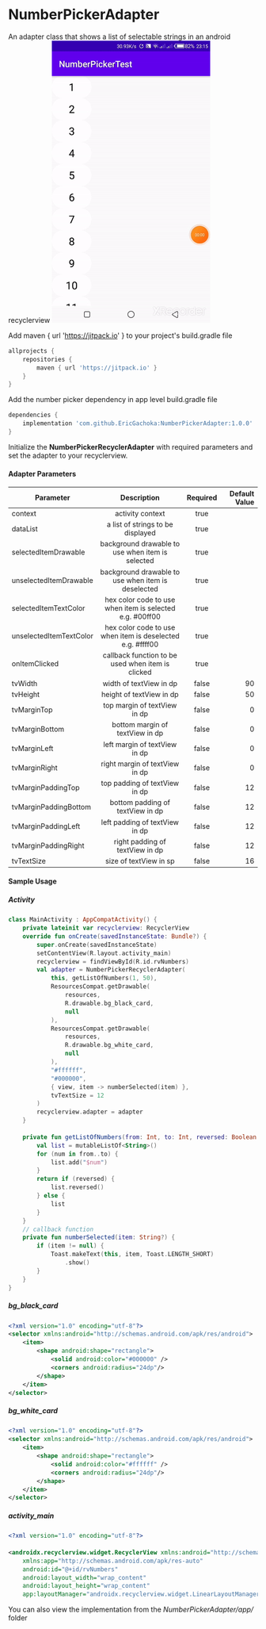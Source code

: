 # NumberPickerAdapter
An adapter class that shows a list of selectable strings in an android recyclerview
![alt text][testGif]

[testGif]: https://github.com/EricGachoka/NumberPickerAdapter/blob/main/number_picker_test.gif "Number Picker Testing"

Add maven { url 'https://jitpack.io' } to your project's build.gradle file
```groovy
allprojects {
    repositories {
        maven { url 'https://jitpack.io' }
    }
}
```

Add the number picker dependency in app level build.gradle file
```groovy
dependencies {
    implementation 'com.github.EricGachoka:NumberPickerAdapter:1.0.0'
}
```

Initialize the **NumberPickerRecyclerAdapter** with required parameters and set the adapter to your recyclerview.

#### Adapter Parameters
| Parameter | Description | Required | Default Value |
| --------- |:-----------:|:---------:|-----------:|
| context   | activity context | true | |
| dataList | a list of strings to be displayed | true | |
| selectedItemDrawable | background drawable to use when item is selected | true | |
| unselectedItemDrawable | background drawable to use when item is deselected | true | |
| selectedItemTextColor | hex color code to use when item is selected e.g. #00ff00 | true | |
| unselectedItemTextColor | hex color code to use when item is deselected e.g. #ffff00 | true | |
| onItemClicked | callback function to be used when item is clicked | true | |
| tvWidth | width of textView in dp | false | 90 |
| tvHeight | height of textView in dp | false | 50 |
| tvMarginTop | top margin of textView in dp | false | 0 |
| tvMarginBottom | bottom margin of textView in dp | false | 0 |
| tvMarginLeft | left margin of textView in dp | false | 0 |
| tvMarginRight | right margin of textView in dp | false | 0 |
| tvMarginPaddingTop | top padding of textView in dp | false | 12 |
| tvMarginPaddingBottom | bottom padding of textView in dp | false | 12 |
| tvMarginPaddingLeft | left padding of textView in dp | false | 12 |
| tvMarginPaddingRight | right padding of textView in dp | false | 12 |
| tvTextSize | size of textView in sp | false | 16 |

#### Sample Usage
##### Activity
```kotlin
class MainActivity : AppCompatActivity() {
    private lateinit var recyclerview: RecyclerView
    override fun onCreate(savedInstanceState: Bundle?) {
        super.onCreate(savedInstanceState)
        setContentView(R.layout.activity_main)
        recyclerview = findViewById(R.id.rvNumbers)
        val adapter = NumberPickerRecyclerAdapter(
            this, getListOfNumbers(1, 50),
            ResourcesCompat.getDrawable(
                resources,
                R.drawable.bg_black_card,
                null
            ),
            ResourcesCompat.getDrawable(
                resources,
                R.drawable.bg_white_card,
                null
            ),
            "#ffffff",
            "#000000",
            { view, item -> numberSelected(item) },
            tvTextSize = 12
        )
        recyclerview.adapter = adapter
    }

    private fun getListOfNumbers(from: Int, to: Int, reversed: Boolean = false): List<String> {
        val list = mutableListOf<String>()
        for (num in from..to) {
            list.add("$num")
        }
        return if (reversed) {
            list.reversed()
        } else {
            list
        }
    }
    // callback function
    private fun numberSelected(item: String?) {
        if (item != null) {
            Toast.makeText(this, item, Toast.LENGTH_SHORT)
                .show()
        }
    }
}
```
##### bg_black_card
```xml
<?xml version="1.0" encoding="utf-8"?>
<selector xmlns:android="http://schemas.android.com/apk/res/android">
    <item>
        <shape android:shape="rectangle">
            <solid android:color="#000000" />
            <corners android:radius="24dp"/>
        </shape>
    </item>
</selector>
```
##### bg_white_card
```xml
<?xml version="1.0" encoding="utf-8"?>
<selector xmlns:android="http://schemas.android.com/apk/res/android">
    <item>
        <shape android:shape="rectangle">
            <solid android:color="#ffffff" />
            <corners android:radius="24dp"/>
        </shape>
    </item>
</selector>
```
##### activity_main
```xml
<?xml version="1.0" encoding="utf-8"?>

<androidx.recyclerview.widget.RecyclerView xmlns:android="http://schemas.android.com/apk/res/android"
    xmlns:app="http://schemas.android.com/apk/res-auto"
    android:id="@+id/rvNumbers"
    android:layout_width="wrap_content"
    android:layout_height="wrap_content"
    app:layoutManager="androidx.recyclerview.widget.LinearLayoutManager" />
```

You can also view the implementation from the *NumberPickerAdapter/app/* folder
 